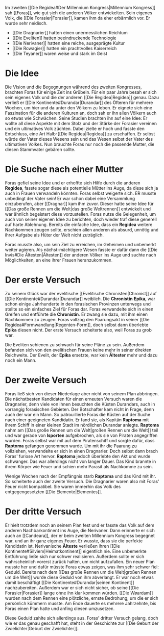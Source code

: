 Im zweiten [[Die Regidea#Der Millennium Kongress|Millennium Kongress]] sah [[Foras]], wie gut sich die anderen Völker entwickelten. Sein eigenes Volk, die [[Die Forasier|Forasier]], kamen ihm da eher erbärmlich vor. Er wurde sehr neidisch.
- [[Die Dragnarier]] hatten einen unermesslichen Reichtum    
- [[Die Eveliten]] hatten beeindruckende Technologie    
- [[Die Nerivaner]] hatten eine reiche, ausgeprägte Kultur    
- [[Die Rowagier]] hatten ein prachtvolles Kaiserreich    
- [[Die Teyaner]] waren weise und stark im Geist
# Die Idee
Die Vision und die Begegnungen während des zweiten Kongresses, brachten Foras für einige Zeit ins Grübeln. Für ein paar Jahre besah er sich sein eigenes Volk und die der anderen [[Die Regidea|Regidea]] genau. Dazu verließ er [[Die Kontinente#Durandar|Durandar]] des Öfteren für mehrere Wochen, um hier und da unter den Völkern zu leben. Er eignete sich eine Faszination für die anderen Kulturen an, doch sah er ihn allen Völkern auch so etwas wie Schwächen.
Seine Studien brachten ihn auf eine Idee: Er wollte all diese Aspekte mit dem Stolz und der Stärke der Forasier vereinen und ein ultimatives Volk züchten. Dabei zielte er hoch und fasste den Entschluss, eine Art Halb-[[Die Regidea|Regidea]] zu erschaffen. Er selbst würde der Vater dieses Wesens sein und das Wesen selbst der Vater des ultimativen Volkes. Nun brauchte Foras nur noch die passende Mutter, die diesen Stammvater gebären sollte.
# Die Suche nach einer Mutter
Foras gefiel seine Idee und er erhoffte sich Hilfe durch die anderen **Regidea**, fasste sogar diese als potentielle Mütter ins Auge, da diese sich ja auch in Frauen verwandeln könnten. Foras selbst weigerte sich. ER musste unbedingt der Vater sein!
Er war schon dabei eine Versammlung einzuberufen, aber [[Dragnar]] kam ihm zuvor. Dieser hatte seine Idee für [[Das große Rennen um die Welt|das große Weltrennen]] entwickelt und war ähnlich begeistert diese vorzustellen. Foras nutze die Gelegenheit, um auch von seiner eigenen Idee zu berichten, doch wieder traf diese generell auf harte Ablehnung. Bereits die einfache Idee, dass ein **Regidea** weitere Nachkommen zeugen sollte, erschien allen anderen als absurd, unnötig und ihrer Aufgabe als Hüter der Welt nicht zuträglich.

Foras musste also, um sein Ziel zu erreichen, im Geheimen und unbemerkt weiter agieren. Als nächst-mächtigere Wesen fasste er dafür dann die [[Die Invis#Die Ältesten|Ältesten]] der anderen Völker ins Auge und suchte nach Möglichkeiten, an eine ihrer Frauen heranzukommen.
# Der erste Versuch
Zu seinem Glück war der evelitische [[Evelitische Chronisten|Chronist]] auf [[Die Kontinente#Durandar|Durandar]] weiblich. Die **Chronistin** **Epika**, war schon einige Jahrhunderte in den forasischen Provinzen unterwegs und stellte so ein einfaches Ziel für Foras dar.
Foras verwandelte sich in einen Greifen und entführte die **Chronistin**. Er zwang sie dazu, mit ihm einen Nachkommen zu zeugen. Foras vollzog den Paarungsakt in seiner [[Die Regidea#Formwandlung|Regenten-Form]], doch selbst dann überlebte **Epika** diesen nicht. Der erste Versuch scheiterte also, weil Foras zu grob war. 

Die Eveliten schienen zu schwach für seine Pläne zu sein. Außerdem befanden sich von den evelitischen Frauen keine mehr in seiner direkten Reichweite. Der Evelit, der **Epika** ersetzte, war kein **Ältester** mehr und dazu noch ein Mann.
# Der zweite Versuch
Foras ließ sich von dieser Niederlage aber nicht von seinem Plan abbringen. Die nächstbesten Kandidaten für einen erneuten Versuch waren die Dragnarier, denn viele von ihnen besuchten die Küsten Durandars, auch in vorrangig forasischen Gebieten. Der Botschafter kam nicht in Frage, denn auch der war ein Mann. So patrouillierte Foras die Küsten auf der Suche nach einer geeigneten Kandidatin.
Er fand sie, als Kapitän **Raptoma** mit ihrem Schiff in einer kleinen Stadt im nördlichen Durandar anlegte. **Raptoma** nahm am [[Das große Rennen um die Welt|großen Rennen um die Welt]] teil und war gerade von **Isporten** aufgebrochen, als sie von Piraten angegriffen wurden. Foras selbst war mit auf dem Piratenschiff und sorgte dafür, dass **Raptoma** gefangen genommen wurde.
Um mit ihr die Paarung zu vollziehen, verwandelte er sich in einen Dragnarier. Doch selbst dann brach Foras' furiose Art hervor. **Raptoma** jedoch überlebte den Akt und wurde schwanger. Das war allerdings nicht von langer Dauer. Das Kind brannte in ihrem Körper wie Feuer und schien mehr Parasit als Nachkomme zu sein.

Wenige Wochen nach der Empfängnis starb **Raptoma** und das Kind mit ihr. So scheiterte auch der zweite Versuch. Die Dragnarier waren also mit Foras' Feuer nicht kompatibel. Sie waren immerhin das Volk des entgegengesetzten [[Die Elemente|Elementes]].
# Der dritte Versuch
Er hielt trotzdem noch an seinem Plan fest und er fasste das Volk auf dem anderen Nachbarkontinent ins Auge, die Nerivaner. Dann erinnerte er sich auch an [[Candeara]], der er beim zweiten Millennium Kongress begegnet war, und an ihr ganz eigenes Feuer. Er wusste, dass sie die perfekte Kandidatin ist.
Nerivanische **Älteste** verließen ihren [[Die Kontinente#Silviem|Heimatkontinent]] eigentlich nie. Eine unbemerkte Entführung ließe sich nur schwer realisieren. Außerdem sollte er sich wahrscheinlich vorerst zurück halten, um nicht aufzufallen. Ein neuer Plan musste her und dafür müsste Foras etwas zeigen, was ihm sehr schwer fiel: Geduld.
Bereits nach dem [[Das große Rennen um die Welt|großen Rennen um die Welt]] wurde diese Geduld von ihm abverlangt. Er war noch etwas damit beschäftigt [[Die Kontinente#Durandar|seinen Kontinent]] nachzubereiten. Außerdem war er sich nicht sicher, ob seine [[Die Forasier|Forasier]] lange ohne ihn klar kommen würden. [[Die Wøardam]] wurden nach dem Rennen eine plötzliche, ernste Bedrohung, um die er sich persönlich kümmern musste. Am Ende dauerte es mehrere Jahrzehnte, bis Foras einen Plan hatte und anfing diesen umzusetzen.

Diese Geduld zahlte sich allerdings aus. Foras' dritter Versuch gelang, doch wie er das genau geschafft hat, steht in der Geschichte zur [[Die Geburt der Zwielichter|Geburt der Zwielichter]].